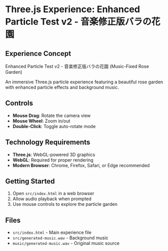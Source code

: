 # Three.js Experience: Enhanced Particle Test v2 - 音楽修正版バラの花園

## Experience Concept
Enhanced Particle Test v2 - 音楽修正版バラの花園 (Music-Fixed Rose Garden)

An immersive Three.js particle experience featuring a beautiful rose garden with enhanced particle effects and background music.

## Controls
- **Mouse Drag**: Rotate the camera view
- **Mouse Wheel**: Zoom in/out
- **Double-Click**: Toggle auto-rotate mode

## Technology Requirements
- **Three.js**: WebGL-powered 3D graphics
- **WebGL**: Required for proper rendering
- **Modern Browser**: Chrome, Firefox, Safari, or Edge recommended

## Getting Started
1. Open `src/index.html` in a web browser
2. Allow audio playback when prompted
3. Use mouse controls to explore the particle garden

## Files
- `src/index.html` - Main experience file
- `src/generated-music.wav` - Background music
- `music/generated-music.wav` - Original music source